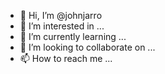 - 👋 Hi, I’m @johnjarro
- 👀 I’m interested in ...
- 🌱 I’m currently learning ...
- 💞️ I’m looking to collaborate on ...
- 📫 How to reach me ...

<!---
johnjarro/johnjarro is a ✨ special ✨ repository because its `README.md` (this file) appears on your GitHub profile.
You can click the Preview link to take a look at your changes.
--->
